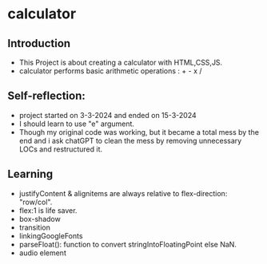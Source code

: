 # calculator
## Introduction
 - This Project is about creating a calculator with HTML,CSS,JS.
 - calculator performs basic arithmetic operations : + - x / 

## Self-reflection:
 - project started on 3-3-2024 and ended on 15-3-2024
 - I should learn to use "e" argument.
 - Though my original code was  working, but it became a total mess by the end and i ask chatGPT to clean the mess by removing unnecessary LOCs and restructured it.

## Learning
 - justifyContent & alignitems are always relative to flex-direction: "row/col".
 - flex:1 is life saver.
 - box-shadow
 - transition
 - linkingGoogleFonts
 - parseFloat(): function to convert stringIntoFloatingPoint else NaN.
 - audio element
